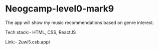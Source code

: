 # Neogcamp-level0-mark9

The app will show my music recommendations based on genre interest.

Tech stack:- HTML, CSS, ReactJS

Link:- 2uwi5.csb.app/
